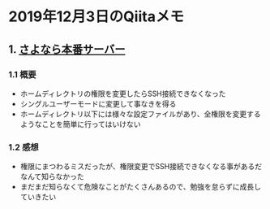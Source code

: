 # 2019年12月3日のQiitaメモ

## 1. [さよなら本番サーバー](https://qiita.com/dala00/items/bc03f6522dd20969f481)

### 1.1 概要

- ホームディレクトリの権限を変更したらSSH接続できなくなった
- シングルユーザーモードに変更して事なきを得る
- ホームディレクトリ以下には様々な設定ファイルがあり、全権限を変更するようなことを簡単に行ってはいけない

### 1.2 感想

- 権限にまつわるミスだったが、権限変更でSSH接続できなくなる事があるだなんて知らなかった
- まだまだ知らなくて危険なことがたくさんあるので、勉強を怠らずに成長していきたい

